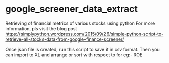 # google_screener_data_extract
Retrieving of financial metrics of various stocks using python
For more information, pls visit the blog post https://simplypython.wordpress.com/2015/09/26/simple-python-script-to-retrieve-all-stocks-data-from-google-finance-screener/


Once json file is created, run this script to save it in csv format.
Then you can import to XL and arrange or sort with respect to for eg:- ROE 

